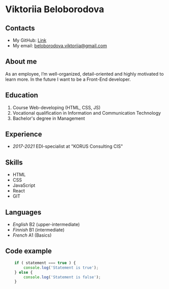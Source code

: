 # Viktoriia Beloborodova


## Contacts
* My GitHub: [Link](https://github.com/Viktoriia-code)
* My email: beloborodova.viktoriia@gmail.com

## About me
As an employee, I’m well-organized, detail-oriented and highly motivated to learn more. In the future I want to be a Front-End developer.

## Education
1. Course Web-developing (HTML, CSS, JS)
2. Vocational qualification in Information and Communication Technology
3. Bachelor's degree in Management

## Experience
* _2017-2021_ EDI-specialist at "KORUS Consulting CIS"

## Skills
* HTML
* CSS
* JavaScript
* React
* GIT

## Languages
* _English_ B2 (upper-intermediate)
* _Finnish_ B1 (intermediate)
* _French_ A1 (Basics)

## Code example
```javascript
    if ( statement === true ) {
        console.log('Statement is true');
    } else {
        console.log('Statement is false');
    }
```